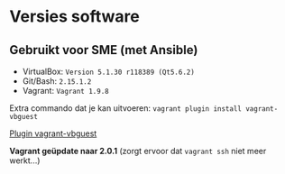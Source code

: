 # Versies software

## Gebruikt voor SME (met Ansible)
- VirtualBox: `Version 5.1.30 r118389 (Qt5.6.2)`
- Git/Bash: `2.15.1.2`
- Vagrant: `Vagrant 1.9.8`

Extra commando dat je kan uitvoeren: `vagrant plugin install vagrant-vbguest`

[Plugin vagrant-vbguest](https://kvz.io/blog/2013/01/16/vagrant-tip-keep-virtualbox-guest-additions-in-sync/)

**Vagrant geüpdate naar 2.0.1** (zorgt ervoor dat `vagrant ssh` niet meer werkt...)